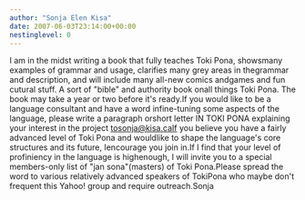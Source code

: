 ```yaml
---
author: "Sonja Elen Kisa"
date: 2007-06-03T23:14:00+00:00
nestinglevel: 0
---
```

I am in the midst writing a book that fully teaches Toki Pona, showsmany examples of grammar and usage, clarifies many grey areas in thegrammar and description, and will include many all-new comics andgames and fun cutural stuff. A sort of "bible" and authority book onall things Toki Pona. The book may take a year or two before it's ready.If you would like to be a language consultant and have a word infine-tuning some aspects of the language, please write a paragraph orshort letter IN TOKI PONA explaining your interest in the project [tosonja@kisa.caIf](mailto://tosonja@kisa.caIf) you believe you have a fairly advanced level of Toki Pona and wouldlike to shape the language's core structures and its future, Iencourage you join in.If I find that your level of profiniency in the language is highenough, I will invite you to a special members-only list of "jan sona"(masters) of Toki Pona.Please spread the word to various relatively advanced speakers of TokiPona who maybe don't frequent this Yahoo! group and require outreach.Sonja